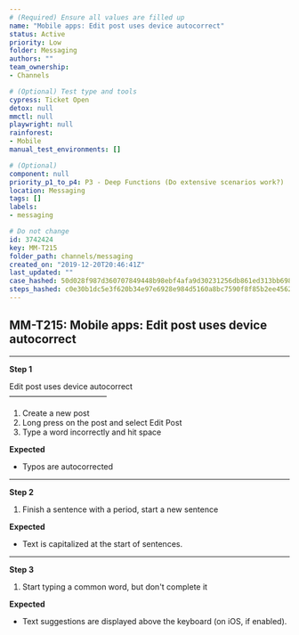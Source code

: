 ```yaml
---
# (Required) Ensure all values are filled up
name: "Mobile apps: Edit post uses device autocorrect"
status: Active
priority: Low
folder: Messaging
authors: ""
team_ownership: 
- Channels

# (Optional) Test type and tools
cypress: Ticket Open
detox: null
mmctl: null
playwright: null
rainforest: 
- Mobile
manual_test_environments: []

# (Optional)
component: null
priority_p1_to_p4: P3 - Deep Functions (Do extensive scenarios work?)
location: Messaging
tags: []
labels: 
- messaging

# Do not change
id: 3742424
key: MM-T215
folder_path: channels/messaging
created_on: "2019-12-20T20:46:41Z"
last_updated: ""
case_hashed: 50d028f987d360707849448b98ebf4afa9d30231256db861ed313bb6983430bd7684548ec1b7c60ebdd3a033627a59d4
steps_hashed: c0e30b1dc5e3f620b34e97e6928e984d5160a8bc7590f8f85b2ee45622f6af45df43ce55e57a70e896a1f3e2e0c34e06
---
```


## MM-T215: Mobile apps: Edit post uses device autocorrect

---

**Step 1**

Edit post uses device autocorrect\
–––––––––––––––––––––––––

1. Create a new post
2. Long press on the post and select Edit Post
3. Type a word incorrectly and hit space

**Expected**

- Typos are autocorrected

---

**Step 2**

1. Finish a sentence with a period, start a new sentence

**Expected**

- Text is capitalized at the start of sentences.

---

**Step 3**

1. Start typing a common word, but don't complete it

**Expected**

- Text suggestions are displayed above the keyboard (on iOS, if enabled).
